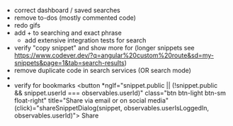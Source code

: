 * correct dashboard / saved searches
* remove to-dos (mostly commented code)
* redo gifs
* add + to searching and exact phrase
  * add extensive integration tests for search
* verify "copy snippet" and show more for (longer snippets see https://www.codever.dev/?q=angular%20custom%20route&sd=my-snippets&page=1&tab=search-results)
* remove duplicate code in search services (OR search mode)
* 
* verify for bookmarks
  <button *ngIf="snippet.public || (!snippet.public && snippet.userId === observables.userId)"
  class="btn btn-light btn-sm float-right"
  title="Share via email or on social media"
  (click)="shareSnippetDialog(snippet, observables.userIsLoggedIn, observables.userId)"><i class="fas fa-share"></i> Share
  </button>


